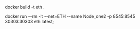 docker build -t eth .


docker run --rm -it --net=ETH --name Node_one2  -p 8545:8545 30303:30303 eth:latest;
